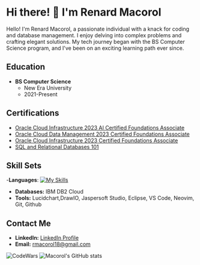 # Hi there! :wave: I'm Renard Macorol 

Hello! I'm Renard Macorol, a passionate individual with a knack for coding and database management. I enjoy delving into complex problems and crafting elegant solutions. My tech journey began with the BS Computer Science program, and I've been on an exciting learning path ever since.

## Education

- **BS Computer Science**
  - New Era University
  - 2021-Present

## Certifications

- [Oracle Cloud Infrastructure 2023 AI Certified Foundations Associate](https://catalog-education.oracle.com/pls/certview/sharebadge?id=55021C2CAFECFF1B01BFF9AB7A823B0600CB3CE7FA6B766CA43B1E9DA91BC660)
- [Oracle Cloud Data Management 2023 Certified Foundations Associate](https://catalog-education.oracle.com/pls/certview/sharebadge?id=7CA7F8AAB0A8A1CA05903F7F139839AC3CB40AA4EAE6EC0C9B0FE01D84FBBF90 )
- [Oracle Cloud Infrastructure 2023 Certified Foundations Associate](https://catalog-education.oracle.com/pls/certview/sharebadge?id=EF6F0886EBE9E37C2D17F71882C8AFCE227D2F5023A231A83C41F2D10F8D6B0C )
- [SQL and Relational Databases 101](https://courses.cognitiveclass.ai/certificates/13c5263b27fb47059266c1d6ef2ff510)

## Skill Sets

-**Languages**: [![My Skills](https://skillicons.dev/icons?i=Java,Python,Mysql,react,Html,css&perline=3)](https://skillicons.dev)

- **Databases:** IBM DB2 Cloud
- **Tools:** Lucidchart,DrawIO, Jaspersoft Studio, Eclipse, VS Code, Neovim, Git, Github

## Contact Me

- **LinkedIn:** [LinkedIn Profile](https://www.linkedin.com/in/renard-macorol-4b2578252/)
- **Email:** rmacorol18@gmail.com

![CodeWars](https://github.r2v.ch/codewars?user=RenardMacorol&stroke=%23BB432C)
![Macorol's GitHub stats](https://github-readme-stats.vercel.app/api?username=RenardMacorol&show_icons=true&theme=tokyonight)

